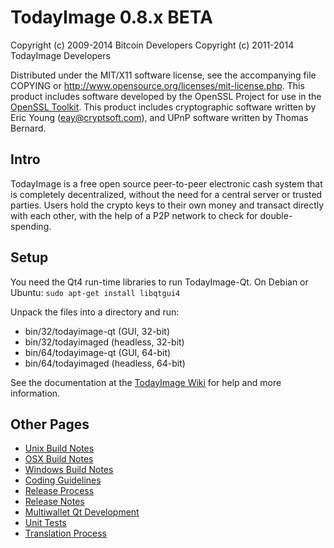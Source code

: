 TodayImage 0.8.x BETA
====================

Copyright (c) 2009-2014 Bitcoin Developers
Copyright (c) 2011-2014 TodayImage Developers

Distributed under the MIT/X11 software license, see the accompanying
file COPYING or http://www.opensource.org/licenses/mit-license.php.
This product includes software developed by the OpenSSL Project for use in the [OpenSSL Toolkit](http://www.openssl.org/). This product includes
cryptographic software written by Eric Young ([eay@cryptsoft.com](mailto:eay@cryptsoft.com)), and UPnP software written by Thomas Bernard.


Intro
---------------------
TodayImage is a free open source peer-to-peer electronic cash system that is
completely decentralized, without the need for a central server or trusted
parties.  Users hold the crypto keys to their own money and transact directly
with each other, with the help of a P2P network to check for double-spending.


Setup
---------------------
You need the Qt4 run-time libraries to run TodayImage-Qt. On Debian or Ubuntu:
	`sudo apt-get install libqtgui4`

Unpack the files into a directory and run:

- bin/32/todayimage-qt (GUI, 32-bit)
- bin/32/todayimaged (headless, 32-bit)
- bin/64/todayimage-qt (GUI, 64-bit)
- bin/64/todayimaged (headless, 64-bit)

See the documentation at the [TodayImage Wiki](http://todayimage.info)
for help and more information.


Other Pages
---------------------
- [Unix Build Notes](build-unix.md)
- [OSX Build Notes](build-osx.md)
- [Windows Build Notes](build-msw.md)
- [Coding Guidelines](coding.md)
- [Release Process](release-process.md)
- [Release Notes](release-notes.md)
- [Multiwallet Qt Development](multiwallet-qt.md)
- [Unit Tests](unit-tests.md)
- [Translation Process](translation_process.md)
